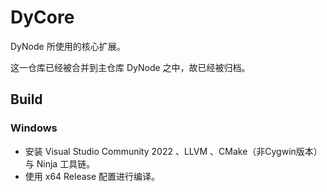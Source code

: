 # DyCore

DyNode 所使用的核心扩展。

这一仓库已经被合并到主仓库 DyNode 之中，故已经被归档。

## Build

### Windows

* 安装 Visual Studio Community 2022 、LLVM 、CMake（非Cygwin版本）与 Ninja 工具链。
* 使用 x64 Release 配置进行编译。
